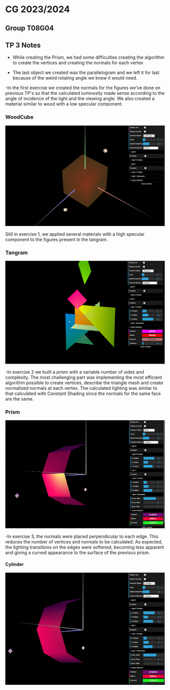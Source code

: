 # CG 2023/2024

## Group T08G04

## TP 3 Notes

- While creating the Prism, we had some difficulties creating the algorithm to create the vertices and creating the normals for each vertex 


- The last object we created was the parallelogram and we left it for last because of the weird rotating angle we knew it would need.


-In the first exercise we created the normals for the figures we've done on previous TP's so that the calculated luminosity made sense according to the angle of incidence of the light and the viewing angle. We also created a material similar to wood with a low specular component.

### WoodCube

![WoodCube](screenshots/cg-t08g04-tp3-1.png)

Still in exercise 1, we applied several materials with a high specular component to the figures present in the tangram.

### Tangram

![Tangram](screenshots/cg-t08g04-tp3-2.png)

-In exercise 2 we built a prism with a variable number of sides and complexity. The most challenging part was implementing the most efficient algorithm possible to create vertices, describe the triangle mesh and create normalized normals at each vertex. The calculated lighting was similar to that calculated with Constant Shading since the normals for the same face are the same.

### Prism

![MyPrism](screenshots/cg-t08g04-tp3-3.png)

-In exercise 3, the normals were placed perpendicular to each edge. This reduces the number of vertices and normals to be calculated. As expected, the lighting transitions on the edges were softened, becoming less apparent and giving a curved appearance to the surface of the previous prism.


#### Cylinder

![MyCylinder](screenshots/cg-t08g04-tp3-4.png)
